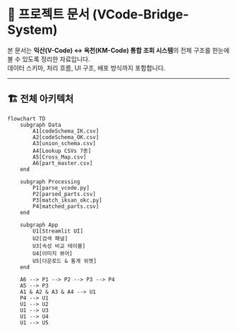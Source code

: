 # 📖 프로젝트 문서 (VCode-Bridge-System)

본 문서는 **익산(V-Code) ↔ 옥천(KM-Code) 통합 조회 시스템**의 전체 구조를 한눈에 볼 수 있도록 정리한 자료입니다.  
데이터 스키마, 처리 흐름, UI 구조, 배포 방식까지 포함합니다.

---

## 🏗 전체 아키텍처
```mermaid
flowchart TD
    subgraph Data
        A1[codeSchema_IK.csv]
        A2[codeSchema_OK.csv]
        A3[union_schema.csv]
        A4[Lookup CSVs 7종]
        A5[Cross_Map.csv]
        A6[part_master.csv]
    end

    subgraph Processing
        P1[parse_vcode.py]
        P2[parsed_parts.csv]
        P3[match_iksan_okc.py]
        P4[matched_parts.csv]
    end

    subgraph App
        U1[Streamlit UI]
        U2[검색 패널]
        U3[속성 비교 테이블]
        U4[이미지 뷰어]
        U5[다운로드 & 통계 위젯]
    end

    A6 --> P1 --> P2 --> P3 --> P4
    A5 --> P3
    A1 & A2 & A3 & A4 --> U1
    P4 --> U1
    U1 --> U2
    U1 --> U3
    U1 --> U4
    U1 --> U5
